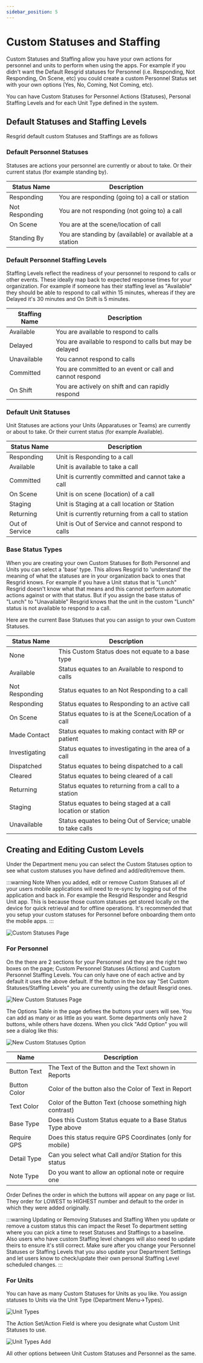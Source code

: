 ```yaml
---
sidebar_position: 5
---
```


# Custom Statuses and Staffing

Custom Statuses and Staffing allow you have your own actions for personnel and units to perform when using the apps. For example if you didn't want the Default Resgrid statuses for Personnel (i.e. Responding, Not Responding, On Scene, etc) you could create a custom Personnel Status set with your own options (Yes, No, Coming, Not Coming, etc).

You can have Custom Statuses for Personnel Actions (Statuses), Personal Staffing Levels and for each Unit Type defined in the system.

## Default Statuses and Staffing Levels
Resgrid default custom Statuses and Staffings are as follows

### Default Personnel Statuses

Statuses are actions your personnel are currently or about to take. Or their current status (for example standing by).

| Status Name          | Description                                               |
| -------------------- | --------------------------------------------------------- |
| Responding           | You are responding (going to) a call or station           |
| Not Responding       | You are not responding (not going to) a call              |
| On Scene             | You are at the scene/location of call                     |
| Standing By          | You are standing by (available) or available at a station |


### Default Personnel Staffing Levels

Staffing Levels reflect the readiness of your personnel to respond to calls or other events. These ideally map back to expected response times for your organization. For example if someone has their staffing level as "Available" they should be able to respond to call within 15 minutes, whereas if they are Delayed it's 30 minutes and On Shift is 5 minutes.

| Staffing Name        | Description                                               |
| -------------------- | --------------------------------------------------------- |
| Available            | You are available to respond to calls                     |
| Delayed              | You are available to respond to calls but may be delayed  |
| Unavailable          | You cannot respond to calls                               |
| Committed            | You are committed to an event or call and cannot respond  |
| On Shift             | You are actively on shift and can rapidly respond         |


### Default Unit Statuses

Unit Statuses are actions your Units (Apparatuses or Teams) are currently or about to take. Or their current status (for example Available).

| Status Name          | Description                                               |
| -------------------- | --------------------------------------------------------- |
| Responding           | Unit is Responding to a call                              |
| Available            | Unit is available to take a call                          |
| Committed            | Unit is currently committed and cannot take a call        |
| On Scene             | Unit is on scene (location) of a call                     |
| Staging              | Unit is Staging at a call location or Station             |
| Returning            | Unit is currently returning from a call to station        |
| Out of Service       | Unit is Out of Service and cannot respond to calls        |


### Base Status Types

When you are creating your own Custom Statuses for Both Personnel and Units you can select a 'base' type. This allows Resgrid to 'understand' the meaning of what the statuses are in your organization back to ones that Resgrid knows. For example if you have a Unit status that is "Lunch" Resgrid doesn't know what that means and this cannot perform automatic actions against or with that status. But if you assign the base status of "Lunch" to "Unavailable" Resgrid knows that the unit in the custom "Lunch" status is not available to respond to a call.

Here are the current Base Statuses that you can assign to your own Custom Statuses.

| Status Name          | Description                                                  |
| -------------------- | ------------------------------------------------------------ |
| None                 | This Custom Status does not equate to a base type            |
| Available            | Status equates to an Available to respond to calls           |
| Not Responding       | Status equates to an Not Responding to a call                |
| Responding           | Status equates to Responding to an active call               |
| On Scene             | Status equates to is at the Scene/Location of a call         |
| Made Contact         | Status equates to making contact with RP or patient          |
| Investigating        | Status equates to investigating in the area of a call        |
| Dispatched           | Status equates to being dispatched to a call                 |
| Cleared              | Status equates to being cleared of a call                    |
| Returning            | Status equates to returning from a call to a station         |
| Staging              | Status equates to being staged at a call location or station |
| Unavailable          | Status equates to being Out of Service; unable to take calls |


## Creating and Editing Custom Levels
Under the Department menu you can select the Custom Statuses option to see what custom statuses you have defined and add/edit/remove them.

:::warning Note
When you added, edit or remove Custom Statuses all of your users mobile applications will need to re-sync by logging out of the application and back in. For example the Resgrid Responder and Resgrid Unit app. This is because those custom statuses get stored locally on the device for quick retrieval and for offline operations. It's recommended that you setup your custom statuses for Personnel before onboarding them onto the mobile apps.
:::

![Custom Statuses Page](/img/apps/configuration/custom-statuses/CustomStatusesPage.png)

### For Personnel

On the there are 2 sections for your Personnel and they are the right two boxes on the page; Custom Personnel Statuses (Actions) and Custom Personnel Staffing Levels. You can only have one of each active and by default it uses the above default. If the button in the box say "Set Custom Statuses/Staffing Levels" you are currently using the default Resgrid ones.

![New Custom Statuses Page](/img/apps/configuration/custom-statuses/NewUnitStatusesPage.png)

The Options Table in the page defines the buttons your users will see. You can add as many or as little as you want. Some departments only have 2 buttons, while others have dozens. When you click "Add Option" you will see a dialog like this:

![New Custom Statuses Option](/img/apps/configuration/custom-statuses/NewButtonoption.png)

| Name                 | Description                                                  |
| -------------------- | ------------------------------------------------------------ |
| Button Text          | The Text of the Button and the Text shown in Reports         |
| Button Color         | Color of the button also the Color of Text in Report         |
| Text Color           | Color of the Button Text (choose something high contrast)    |
| Base Type            | Does this Custom Status equate to a Base Status Type above   |
| Require GPS          | Does this status require GPS Coordinates (only for mobile)   |
| Detail Type          | Can you select what Call and/or Station for this status      |
| Note Type            | Do you want to allow an optional note or require one         |

Order Defines the order in which the buttons will appear on any page or list. They order for LOWEST to HIGHEST number and default to the order in which they were added originally. 

:::warning Updating or Removing Statuses and Staffing
When you update or remove a custom status this can impact the Reset To department setting where you can pick a time to reset Statuses and Staffings to a baseline. Also users who have custom Staffing level changes will also need to update theirs to ensure it's still correct. Make sure after you change your Personnel Statuses or Staffing Levels that you also update your Department Settings and let users know to check/update their own personal Staffing Level scheduled changes.
:::


### For Units

You can have as many Custom Statuses for Units as you like. You assign statuses to Units via the Unit Type (Department Menu->Types).

![Unit Types](/img/apps/configuration/custom-statuses/UnitTypesList.png)

The Action Set/Action Field is where you designate what Custom Unit Statuses to use.

![Unit Types Add](/img/apps/configuration/custom-statuses/NewUnitTypeDialog.png)

All other options between Unit Custom Statuses and Personnel as the same.